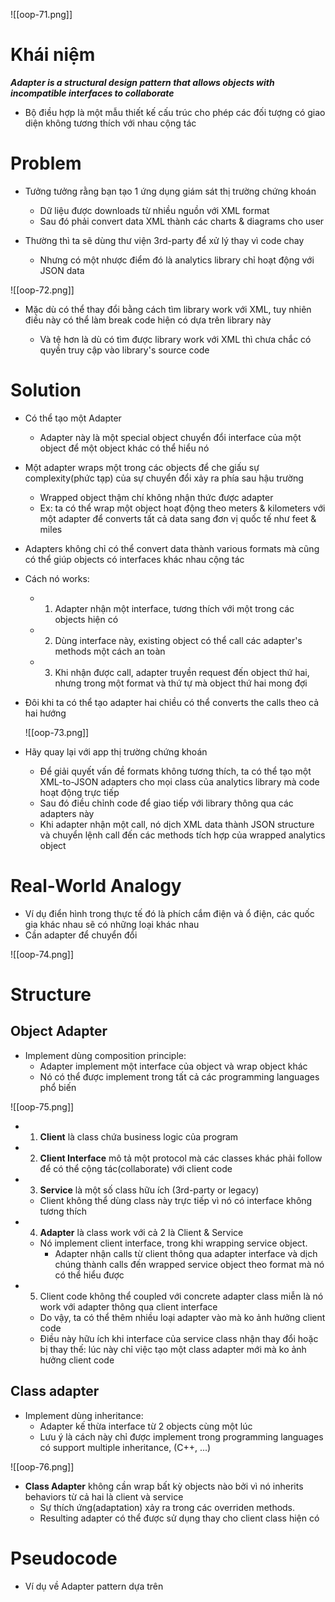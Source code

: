 
![[oop-71.png]]

# Khái niệm

***Adapter is a structural design pattern that allows objects with incompatible interfaces to collaborate***

- Bộ điều hợp là một mẫu thiết kế cấu trúc cho phép các đối tượng có giao diện không tương thích với nhau cộng tác 

# Problem

- Tưởng tưởng rằng bạn tạo 1 ứng dụng giám sát thị trường chứng khoán
	+ Dữ liệu được downloads từ nhiều nguồn với XML format
	+ Sau đó phải convert data XML thành các charts & diagrams cho user
	
- Thường thì ta sẽ dùng thư viện 3rd-party để xử lý thay vì code chay
	+ Nhưng có một nhược điểm đó là analytics library chỉ hoạt động với JSON data

![[oop-72.png]]

- Mặc dù có thể thay đổi bằng cách tìm library work với XML, tuy nhiên điều này có thể làm break code hiện có dựa trên library này

	- Và tệ hơn là dù có tìm được library work với XML thì chưa chắc có quyền truy cập vào library's source code


# Solution

- Có thể tạo một Adapter
	- Adapter này là một special object chuyển đổi interface của một object để một object khác có thể hiểu nó
	
- Một adapter wraps một trong các objects để che giấu sự complexity(phức tạp) của sự chuyển đổi xảy ra phía sau hậu trường
	- Wrapped object thậm chí không nhận thức được adapter
	- Ex: ta có thể wrap một object hoạt động theo meters & kilometers với một adapter để converts tất cả data sang đơn vị quốc tế như feet & miles
	
- Adapters không chỉ có thể convert data thành various formats mà cũng có thể giúp objects có interfaces khác nhau cộng tác

- Cách nó works:
	- 1. Adapter nhận một interface, tương thích với một trong các objects hiện có
	- 2. Dùng interface này, existing object có thể call các adapter's methods một cách an toàn
	- 3. Khi nhận được call, adapter truyền request đến object thứ hai, nhưng trong một format và thứ tự mà object thứ hai mong đợi
	
- Đôi khi ta có thể tạo adapter hai chiều có thể converts the calls theo cả hai hướng
	
	![[oop-73.png]]

- Hãy quay lại với app thị trường chứng khoán
	- Để giải quyết vấn đề formats không tương thích, ta có thể tạo một XML-to-JSON adapters cho mọi class của analytics library mà code hoạt động trực tiếp
	- Sau đó điều chỉnh code để giao tiếp với library thông qua các adapters này
	- Khi adapter nhận một call, nó dịch XML data thành JSON structure và chuyển lệnh call đến các methods tích hợp của wrapped analytics object
	

# Real-World Analogy

- Ví dụ điển hình trong thực tế đó là phích cắm điện và ổ điện, các quốc gia khác nhau sẽ có những loại khác nhau
- Cần adapter để chuyển đổi

![[oop-74.png]]


# Structure

## Object Adapter

- Implement dùng composition principle: 
	- Adapter implement một interface của object và wrap object khác
	- Nó có thể được implement trong tất cả các programming languages phổ biến

![[oop-75.png]]

- 1. **Client** là class chứa business logic của program
- 2. **Client Interface** mô tả một protocol mà các classes khác phải follow để có thể cộng tác(collaborate) với client code
- 3. **Service** là một số class hữu ích (3rd-party or legacy)
	- Client không thể dùng class này trực tiếp vì nó có interface không tương thích
- 4. **Adapter** là class work với cả 2 là Client & Service
	- Nó implement client interface, trong khi wrapping service object.
		- Adapter nhận calls từ client thông qua adapter interface và dịch chúng thành calls đến wrapped service object theo format mà nó có thể hiểu được
- 5. Client code không thể coupled với concrete adapter class miễn là nó work với adapter thông qua client interface
	- Do vậy, ta có thể thêm nhiều loại adapter vào mà ko ảnh hưởng client code
	- Điều này hữu ích khi interface của service class nhận thay đổi hoặc bị thay thế: lúc này chỉ việc tạo một class adapter mới mà ko ảnh hưởng client code

## Class adapter

- Implement dùng inheritance: 
	- Adapter kế thừa interface từ 2 objects cùng một lúc
	- Lưu ý là cách này chỉ được implement trong programming languages có support multiple inheritance, (C++, ...)

![[oop-76.png]]
	
- **Class Adapter** không cần wrap bất kỳ objects nào bởi vì nó inherits behaviors từ cả hai là client và service
	- Sự thích ứng(adaptation) xảy ra trong các overriden methods.
	- Resulting adapter có thể được sử dụng thay cho client class hiện có

# Pseudocode

- Ví dụ về Adapter pattern dựa trên 
	
	
	
	
	
	
	
	
	
	
	
	
	
	
	
	
	
	
	












	